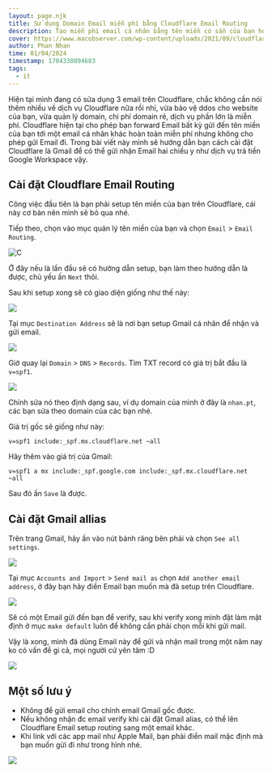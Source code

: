 ```yaml
---
layout: page.njk
title: Sử dụng Domain Email miễn phí bằng Cloudflare Email Routing
description: Tạo miễn phí email cá nhân bằng tên miền có sẵn của bạn hoàn toàn miễn phí
cover: https://www.macobserver.com/wp-content/uploads/2021/09/cloudflare-email-wizard.jpg
author: Phan Nhan
time: 01/04/2024
timestamp: 1704338094683
tags:
  - it
---
```

Hiện tại mình đang có sửa dụng 3 email trên Cloudflare, chắc không cần nói thêm nhiều về dịch vụ Cloudflare nữa rồi nhỉ, vừa bảo vệ ddos cho website của bạn, vừa quản lý domain, chi phí domain rẻ, dịch vụ phần lớn là miễn phí. Cloudflare hiện tại cho phép bạn forward Email bất kỳ gửi đến tên miền của bạn tới một email cá nhân khác hoàn toàn miễn phí nhưng không cho phép gửi Email đi. Trong bài viết này mình sẽ hướng dẫn bạn cách cài đặt Cloudflare là Gmail để có thể gửi nhận Email hai chiều y như dịch vụ trả tiền Google Workspace vậy.

## Cài đặt Cloudflare Email Routing

Công việc đầu tiên là bạn phải setup tên miền của bạn trên Cloudflare, cái này cơ bản nên mình sẽ bỏ qua nhé.

Tiếp theo, chọn vào mục quản lý tên miền của bạn và chọn `Email` > `Email Routing`.

![C](https://i.imgur.com/10ROBXu.png)

Ở đây nếu là lần đầu sẽ có hướng dẫn setup, bạn làm theo hướng dẫn là được, chủ yếu ấn `Next` thôi.

Sau khi setup xong sẽ có giao diện giống như thế này:

![](https://i.imgur.com/SERbqLf.png)

Tại mục `Destination Address` sẽ là nơi bạn setup Gmail cá nhân để nhận và gửi email.

![](https://i.imgur.com/SXU7K4U.png)

Giờ quay lại `Domain` > `DNS` > `Records`. Tìm TXT record có giá trị bắt đầu là `v=spf1`.

![](https://i.imgur.com/jwxCUn4.png)

Chỉnh sửa nó theo định dạng sau, ví dụ domain của mình ở đây là `nhan.pt`, các bạn sửa theo domain của các bạn nhé.

Giá trị gốc sẽ giống như này:

```
v=spf1 include:_spf.mx.cloudflare.net ~all
```

Hãy thêm vào giá trị của Gmail:

```
v=spf1 a mx include:_spf.google.com include:_spf.mx.cloudflare.net ~all
```

Sau đó ấn `Save` là được.

## Cài đặt Gmail allias

Trên trang Gmail, hãy ấn vào nút bánh răng bên phải và chọn `See all settings`.

![](https://i.imgur.com/9ZfMHga.png)

Tại mục `Accounts and Import` > `Send mail as` chọn `Add another email address`, ở đây bạn hãy điền Email bạn muốn mà đã setup trên Cloudflare.

![](https://i.imgur.com/yEJL48g.png)

Sẽ có một Email gửi đến bạn để verify, sau khi verify xong mình đặt làm mặt định ở mục `make default` luôn để không cần phải chọn mỗi khi gửi mail.

Vậy là xong, mình đã dùng Email này để gửi và nhận mail trong một năm nay ko có vấn đề gì cả, mọi người cứ yên tâm :D

![](https://i.imgur.com/XJSluve.png)

## Một số lưu ý

- Không để gửi email cho chính email Gmail gốc được.
- Nếu không nhận đc email verify khi cài đặt Gmail alias, có thể lên Cloudflare Email setup routing sang một email khác.
- Khi link với các app mail như Apple Mail, bạn phải điền mail mặc định mà bạn muốn gửi đi như trong hình nhé.

![](https://i.imgur.com/YqaiH3m.png)